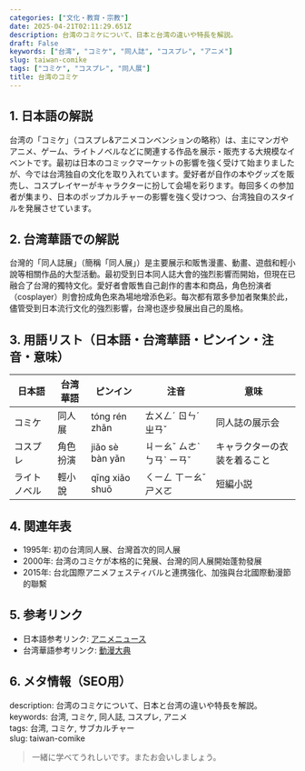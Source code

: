 ```yaml
---
categories: ["文化・教育・宗教"]
date: 2025-04-21T02:11:29.651Z
description: 台湾のコミケについて、日本と台湾の違いや特長を解説。
draft: False
keywords: ["台湾", "コミケ", "同人誌", "コスプレ", "アニメ"]
slug: taiwan-comike
tags: ["コミケ", "コスプレ", "同人展"]
title: 台湾のコミケ
---
```




## 1. 日本語の解説  
台湾の「コミケ」（コスプレ&アニメコンベンションの略称）は、主にマンガやアニメ、ゲーム、ライトノベルなどに関連する作品を展示・販売する大規模なイベントです。最初は日本のコミックマーケットの影響を強く受けて始まりましたが、今では台湾独自の文化を取り入れています。愛好者が自作の本やグッズを販売し、コスプレイヤーがキャラクターに扮して会場を彩ります。毎回多くの参加者が集まり、日本のポップカルチャーの影響を強く受けつつ、台湾独自のスタイルを発展させています。

## 2. 台湾華語での解説  
台灣的「同人誌展」（簡稱「同人展」）是主要展示和販售漫畫、動畫、遊戲和輕小說等相關作品的大型活動。最初受到日本同人誌大會的強烈影響而開始，但現在已融合了台灣的獨特文化。愛好者會販售自己創作的書本和商品，角色扮演者（cosplayer）則會扮成角色來為場地增添色彩。每次都有眾多參加者聚集於此，儘管受到日本流行文化的強烈影響，台灣也逐步發展出自己的風格。

## 3. 用語リスト（日本語・台湾華語・ピンイン・注音・意味）  
|日本語|台湾華語|ピンイン|注音|意味|
|---|---|---|---|---|
|コミケ|同人展|tóng rén zhǎn|ㄊㄨㄥˊ ㄖㄣˊ ㄓㄢˇ|同人誌の展示会|
|コスプレ|角色扮演|jiǎo sè bàn yǎn|ㄐㄧㄠˇ ㄙㄜˋ ㄅㄢˋ ㄧㄢˇ|キャラクターの衣装を着ること|
|ライトノベル|輕小說|qīng xiǎo shuō|ㄑㄧㄥ ㄒㄧㄠˇ ㄕㄨㄛ|短編小説|

## 4. 関連年表  
- 1995年: 初の台湾同人展、台灣首次的同人展  
- 2000年: 台湾のコミケが本格的に発展、台灣的同人展開始蓬勃發展  
- 2015年: 台北国際アニメフェスティバルと連携強化、加強與台北國際動漫節的聯繫

## 5. 参考リンク  
- 日本語参考リンク: [アニメニュース](https://www.animenewsnetwork.com/)  
- 台湾華語参考リンク: [動漫大典](https://www.acggamer.com.tw/)

## 6. メタ情報（SEO用）  
description: 台湾のコミケについて、日本と台湾の違いや特長を解説。  
keywords: 台湾, コミケ, 同人誌, コスプレ, アニメ  
tags: 台湾, コミケ, サブカルチャー  
slug: taiwan-comike

> 一緒に学べてうれしいです。またお会いしましょう。